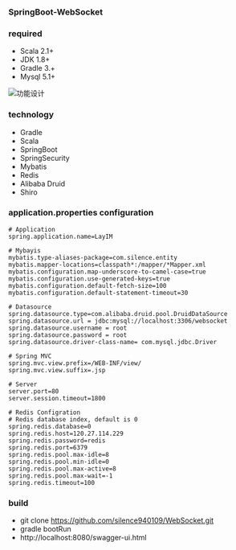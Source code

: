 ### SpringBoot-WebSocket

### required
* Scala 2.1+
* JDK 1.8+
* Gradle 3.+
* Mysql 5.1+

![功能设计](https://github.com/scalad/WebSocket/blob/master/doc/image/function.png)

### technology

* Gradle
* Scala
* SpringBoot
* SpringSecurity
* Mybatis
* Redis
* Alibaba Druid
* Shiro

### application.properties configuration
    
	# Application
	spring.application.name=LayIM
	
	# Mybayis
	mybatis.type-aliases-package=com.silence.entity
	mybatis.mapper-locations=classpath*:/mapper/*Mapper.xml
	mybatis.configuration.map-underscore-to-camel-case=true
	mybatis.configuration.use-generated-keys=true
	mybatis.configuration.default-fetch-size=100
	mybatis.configuration.default-statement-timeout=30
	
	# Datasource
	spring.datasource.type=com.alibaba.druid.pool.DruidDataSource
	spring.datasource.url = jdbc:mysql://localhost:3306/websocket
	spring.datasource.username = root
	spring.datasource.password = root
	spring.datasource.driver-class-name= com.mysql.jdbc.Driver
	
	# Spring MVC
	spring.mvc.view.prefix=/WEB-INF/view/
	spring.mvc.view.suffix=.jsp
	
	# Server
	server.port=80
	server.session.timeout=1800
	
	# Redis Configration
	# Redis database index, default is 0
	spring.redis.database=0 
	spring.redis.host=120.27.114.229
	spring.redis.password=redis
	spring.redis.port=6379
	spring.redis.pool.max-idle=8
	spring.redis.pool.min-idle=0
	spring.redis.pool.max-active=8
	spring.redis.pool.max-wait=-1
	spring.redis.timeout=100
	
### build

* git clone https://github.com/silence940109/WebSocket.git
* gradle bootRun
* http://localhost:8080/swagger-ui.html